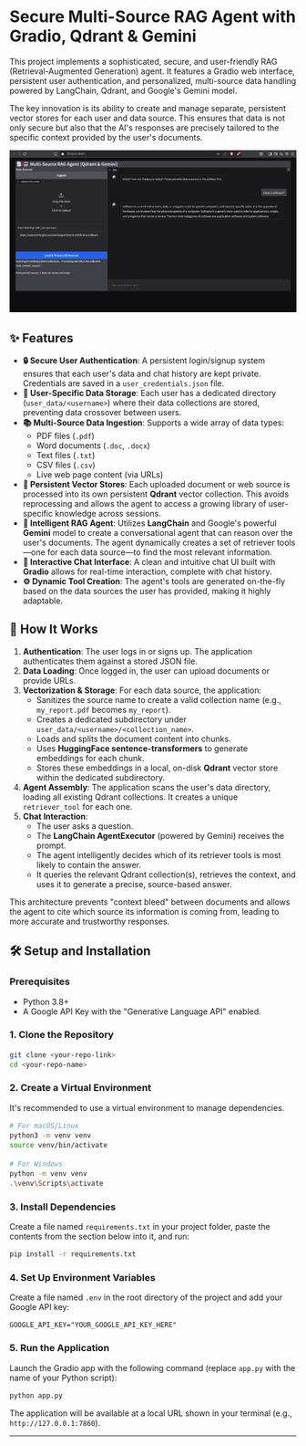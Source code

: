 # Secure Multi-Source RAG Agent with Gradio, Qdrant & Gemini

This project implements a sophisticated, secure, and user-friendly RAG (Retrieval-Augmented Generation) agent. It features a Gradio web interface, persistent user authentication, and personalized, multi-source data handling powered by LangChain, Qdrant, and Google's Gemini model.

The key innovation is its ability to create and manage separate, persistent vector stores for each user and data source. This ensures that data is not only secure but also that the AI's responses are precisely tailored to the specific context provided by the user's documents.

![A screenshot of the Gradio interface showing the chat window and the data source upload sidebar.](Screenshot_2025-07-03_230418.png)

## ✨ Features

- **🔒 Secure User Authentication**: A persistent login/signup system ensures that each user's data and chat history are kept private. Credentials are saved in a `user_credentials.json` file.
- **👤 User-Specific Data Storage**: Each user has a dedicated directory (`user_data/<username>`) where their data collections are stored, preventing data crossover between users.
- **📚 Multi-Source Data Ingestion**: Supports a wide array of data types:
    - PDF files (`.pdf`)
    - Word documents (`.doc`, `.docx`)
    - Text files (`.txt`)
    - CSV files (`.csv`)
    - Live web page content (via URLs)
- **🧠 Persistent Vector Stores**: Each uploaded document or web source is processed into its own persistent **Qdrant** vector collection. This avoids reprocessing and allows the agent to access a growing library of user-specific knowledge across sessions.
- **🤖 Intelligent RAG Agent**: Utilizes **LangChain** and Google's powerful **Gemini** model to create a conversational agent that can reason over the user's documents. The agent dynamically creates a set of retriever tools—one for each data source—to find the most relevant information.
- **💬 Interactive Chat Interface**: A clean and intuitive chat UI built with **Gradio** allows for real-time interaction, complete with chat history.
- **⚙️ Dynamic Tool Creation**: The agent's tools are generated on-the-fly based on the data sources the user has provided, making it highly adaptable.

## 🚀 How It Works

1.  **Authentication**: The user logs in or signs up. The application authenticates them against a stored JSON file.
2.  **Data Loading**: Once logged in, the user can upload documents or provide URLs.
3.  **Vectorization & Storage**: For each data source, the application:
    - Sanitizes the source name to create a valid collection name (e.g., `my_report.pdf` becomes `my_report`).
    - Creates a dedicated subdirectory under `user_data/<username>/<collection_name>`.
    - Loads and splits the document content into chunks.
    - Uses **HuggingFace sentence-transformers** to generate embeddings for each chunk.
    - Stores these embeddings in a local, on-disk **Qdrant** vector store within the dedicated subdirectory.
4.  **Agent Assembly**: The application scans the user's data directory, loading all existing Qdrant collections. It creates a unique `retriever_tool` for each one.
5.  **Chat Interaction**:
    - The user asks a question.
    - The **LangChain AgentExecutor** (powered by Gemini) receives the prompt.
    - The agent intelligently decides which of its retriever tools is most likely to contain the answer.
    - It queries the relevant Qdrant collection(s), retrieves the context, and uses it to generate a precise, source-based answer.

This architecture prevents "context bleed" between documents and allows the agent to cite which source its information is coming from, leading to more accurate and trustworthy responses.

## 🛠️ Setup and Installation

### Prerequisites

- Python 3.8+
- A Google API Key with the "Generative Language API" enabled.

### 1. Clone the Repository

```bash
git clone <your-repo-link>
cd <your-repo-name>
```

### 2. Create a Virtual Environment

It's recommended to use a virtual environment to manage dependencies.

```bash
# For macOS/Linux
python3 -m venv venv
source venv/bin/activate

# For Windows
python -m venv venv
.\venv\Scripts\activate
```

### 3. Install Dependencies

Create a file named `requirements.txt` in your project folder, paste the contents from the section below into it, and run:

```bash
pip install -r requirements.txt
```

### 4. Set Up Environment Variables

Create a file named `.env` in the root directory of the project and add your Google API key:

```
GOOGLE_API_KEY="YOUR_GOOGLE_API_KEY_HERE"
```

### 5. Run the Application

Launch the Gradio app with the following command (replace `app.py` with the name of your Python script):

```bash
python app.py
```

The application will be available at a local URL shown in your terminal (e.g., `http://127.0.0.1:7860`).

---
